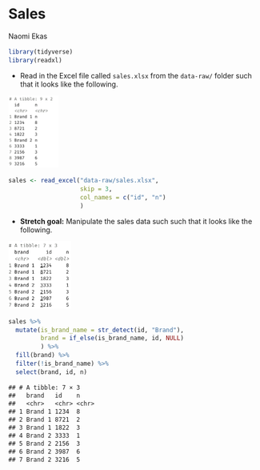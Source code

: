 Sales
================
Naomi Ekas

``` r
library(tidyverse)
library(readxl)
```

-   Read in the Excel file called `sales.xlsx` from the `data-raw/`
    folder such that it looks like the following.

<img src="images/sales-1.png" width="20%" />

``` r
sales <- read_excel("data-raw/sales.xlsx",
                    skip = 3, 
                    col_names = c("id", "n")
                    )
```

-   **Stretch goal:** Manipulate the sales data such such that it looks
    like the following.

<img src="images/sales-2.png" width="25%" />

``` r
sales %>% 
  mutate(is_brand_name = str_detect(id, "Brand"),
         brand = if_else(is_brand_name, id, NULL)
         ) %>% 
  fill(brand) %>% 
  filter(!is_brand_name) %>% 
  select(brand, id, n)
```

    ## # A tibble: 7 × 3
    ##   brand   id    n    
    ##   <chr>   <chr> <chr>
    ## 1 Brand 1 1234  8    
    ## 2 Brand 1 8721  2    
    ## 3 Brand 1 1822  3    
    ## 4 Brand 2 3333  1    
    ## 5 Brand 2 2156  3    
    ## 6 Brand 2 3987  6    
    ## 7 Brand 2 3216  5
